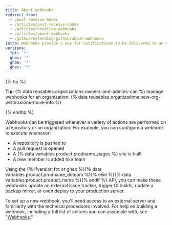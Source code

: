 ```yaml
---
title: About webhooks
redirect_from:
  - /post-receive-hooks
  - /articles/post-receive-hooks
  - /articles/creating-webhooks
  - /articles/about-webhooks
  - /github/extending-github/about-webhooks
intro: Webhooks provide a way for notifications to be delivered to an external web server whenever certain actions occur on a repository or organization.
versions:
  fpt: '*'
  ghes: '*'
  ghae: '*'
  ghec: '*'
---
```


{% tip %}

**Tip:** {% data reusables.organizations.owners-and-admins-can %} manage webhooks for an organization. {% data reusables.organizations.new-org-permissions-more-info %}

{% endtip %}

Webhooks can be triggered whenever a variety of actions are performed on a repository or an organization. For example, you can configure a webhook to execute whenever:

* A repository is pushed to
* A pull request is opened
* A {% data variables.product.prodname_pages %} site is built
* A new member is added to a team

Using the {% ifversion fpt or ghec %}{% data variables.product.prodname_dotcom %}{% else %}{% data variables.product.product_name %}{% endif %} API, you can make these webhooks update an external issue tracker, trigger CI builds, update a backup mirror, or even deploy to your production server.

To set up a new webhook, you'll need access to an external server and familiarity with the technical procedures involved. For help on building a webhook, including a full list of actions you can associate with, see "[Webhooks](/developers/webhooks-and-events/webhooks/about-webhooks)."
